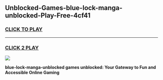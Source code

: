
## Unblocked-Games-blue-lock-manga-unblocked-Play-Free-4cf41
<h3>
<a href="https://premium76.site?title=blue-lock-manga-unblocked&ref=19M">CLICK TO PLAY</a></h3>
<hr>

<h3>
<a href="https://premium76.site?title=blue-lock-manga-unblocked&ref=19M">CLICK 2 PLAY</a>
  
</h3>

<a href="https://premium76.site?title=blue-lock-manga-unblocked&ref=19M"><img src="https://clearcache.store/games.png"></a>


**blue-lock-manga-unblocked games unblocked: Your Gateway to Fun and Accessible Online Gaming**
